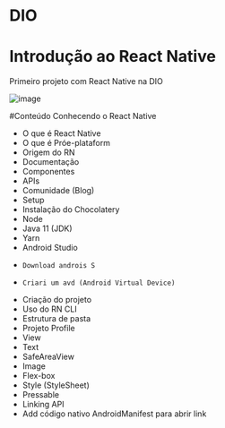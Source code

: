 # DIO
# Introdução ao React Native
Primeiro projeto com React Native na DIO

![image](https://user-images.githubusercontent.com/67985860/170752061-02705cc5-dfd2-4d2d-b196-dde97a853f9b.png)

#Conteúdo
Conhecendo o React Native
- O que é React Native
- O que é Próe-plataform
- Origem do RN
- Documentação
-   Componentes
-   APIs
-   Comunidade (Blog)
- Setup
-   Instalação do Chocolatery
-   Node
-   Java 11 (JDK)
-   Yarn
-   Android Studio
-     Download androis S
-     Criari um avd (Android Virtual Device)
- Criação do projeto
-   Uso do RN CLI
-   Estrutura de pasta
- Projeto Profile
-   View
-   Text
-   SafeAreaView
-   Image
-   Flex-box
-   Style (StyleSheet)
-   Pressable
-   Linking API
-   Add código nativo AndroidManifest para abrir link
